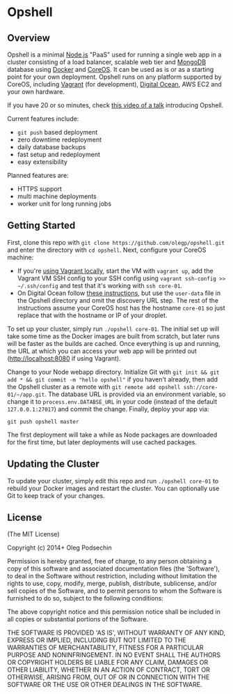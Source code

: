 # Opshell

## Overview

Opshell is a minimal [Node.js](http://nodejs.org/) "PaaS" used for running a single web app in a cluster consisting of a load balancer, scalable web tier and [MongoDB](https://www.mongodb.org/) database using [Docker](https://docker.com/) and [CoreOS](https://coreos.com/). It can be used as is or as a starting point for your own deployment. Opshell runs on any platform supported by CoreOS, including [Vagrant](https://www.vagrantup.com) (for development), [Digital Ocean](https://www.digitalocean.com), AWS EC2 and your own hardware.

If you have 20 or so minutes, check [this video of a talk](http://developers.almamedia.fi/helsinkijs-devopsfinland-january-2015/#nodejs-paas-using-docker--coreos) introducing Opshell.

Current features include:

- `git push` based deployment
- zero downtime redeployment
- daily database backups
- fast setup and redeployment
- easy extensibility

Planned features are:

- HTTPS support
- multi machine deployments
- worker unit for long running jobs

## Getting Started

First, clone this repo with `git clone https://github.com/olegp/opshell.git` and enter the directory with `cd opshell`. Next, configure your CoreOS machine:

  * If you're [using Vagrant locally](https://www.vagrantup.com/downloads), start the VM with `vagrant up`, add the Vagrant VM SSH config to your SSH config using `vagrant ssh-config >> ~/.ssh/config` and test that it's working with `ssh core-01`.
  * On Digital Ocean follow [these instructions](https://www.digitalocean.com/community/tutorials/how-to-set-up-a-coreos-cluster-on-digitalocean), but use the `user-data` file in the Opshell directory and omit the discovery URL step. The rest of the instructions assume your CoreOS host has the hostname `core-01` so just replace that with the hostname or IP of your droplet.

To set up your cluster, simply run `./opshell core-01`. The initial set up will take some time as the Docker images are built from scratch, but later runs will be faster as the builds are cached. Once everything is up and running, the URL at which you can access your web app will be printed out ([http://localhost:8080](http://localhost:8080) if using Vagrant).

Change to your Node webapp directory. Initialize Git with `git init && git add * && git commit -m "hello opshell"` if you haven't already, then add the Opshell cluster as a remote with `git remote add opshell ssh://core-01/~/app.git`. The database URL is provided via an environment variable, so change it to `process.env.DATABSE_URL` in your code (instead of the default `127.0.0.1:27017`) and commit the change. Finally, deploy your app via:

    git push opshell master

The first deployment will take a while as Node packages are downloaded for the first time, but later deployments will use cached packages.

## Updating the Cluster

To update your cluster, simply edit this repo and run `./opshell core-01` to rebuild your Docker images and restart the cluster. You can optionally use Git to keep track of your changes.

## License

(The MIT License)

Copyright (c) 2014+ Oleg Podsechin

Permission is hereby granted, free of charge, to any person obtaining
a copy of this software and associated documentation files (the
'Software'), to deal in the Software without restriction, including
without limitation the rights to use, copy, modify, merge, publish,
distribute, sublicense, and/or sell copies of the Software, and to
permit persons to whom the Software is furnished to do so, subject to
the following conditions:

The above copyright notice and this permission notice shall be
included in all copies or substantial portions of the Software.

THE SOFTWARE IS PROVIDED 'AS IS', WITHOUT WARRANTY OF ANY KIND,
EXPRESS OR IMPLIED, INCLUDING BUT NOT LIMITED TO THE WARRANTIES OF
MERCHANTABILITY, FITNESS FOR A PARTICULAR PURPOSE AND NONINFRINGEMENT.
IN NO EVENT SHALL THE AUTHORS OR COPYRIGHT HOLDERS BE LIABLE FOR ANY
CLAIM, DAMAGES OR OTHER LIABILITY, WHETHER IN AN ACTION OF CONTRACT,
TORT OR OTHERWISE, ARISING FROM, OUT OF OR IN CONNECTION WITH THE
SOFTWARE OR THE USE OR OTHER DEALINGS IN THE SOFTWARE.














